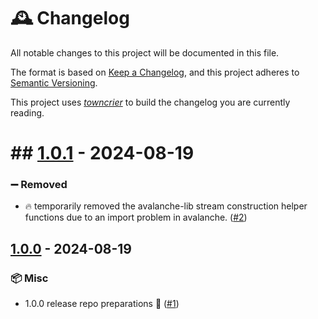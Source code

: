 # 🕰️ Changelog

All notable changes to this project will be documented in this file.

The format is based on [Keep a Changelog](https://keepachangelog.com/en/1.0.0/), and this project adheres to [Semantic Versioning](https://semver.org/spec/v2.0.0.html).

This project uses [*towncrier*](https://towncrier.readthedocs.io/) to build the changelog you are currently reading.

<!-- towncrier release notes start -->

# ## [1.0.1](https://github.com/Infineon/StreamGen/tree/1.0.1) - 2024-08-19

### ➖ Removed

- 🔥 temporarily removed the avalanche-lib stream construction helper functions due to an import problem in avalanche. ([#2](https://github.com/Infineon/StreamGen/issues/2))


## [1.0.0](https://github.com/Infineon/StreamGen/tree/1.0.0) - 2024-08-19

### 📦 Misc

- 1.0.0 release repo preparations 🎉 ([#1](https://github.com/Infineon/StreamGen/issues/1))
